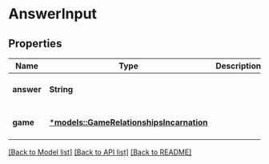# AnswerInput

## Properties
Name | Type | Description | Notes
------------ | ------------- | ------------- | -------------
**answer** | **String** |  | [optional] [default to None]
**game** | [***models::GameRelationshipsIncarnation**](Game_relationships_incarnation.md) |  | [optional] [default to None]

[[Back to Model list]](../README.md#documentation-for-models) [[Back to API list]](../README.md#documentation-for-api-endpoints) [[Back to README]](../README.md)


